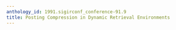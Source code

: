 ```yaml
---
anthology_id: 1991.sigirconf_conference-91.9
title: Posting Compression in Dynamic Retrieval Environments
---
```

